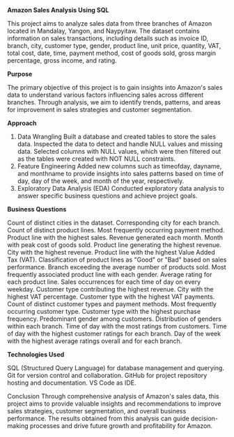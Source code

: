 **Amazon Sales Analysis Using SQL**

This project aims to analyze sales data from three branches of Amazon located in Mandalay, Yangon, and Naypyitaw. 
The dataset contains information on sales transactions, including details such as invoice ID, branch, city, customer type, gender, product line, 
unit price, quantity, VAT, total cost, date, time, payment method, cost of goods sold, gross margin percentage, gross income, and rating.

**Purpose**

The primary objective of this project is to gain insights into Amazon's sales data to understand various factors influencing sales across different branches. 
Through analysis, we aim to identify trends, patterns, and areas for improvement in sales strategies and customer segmentation.

**Approach**

1. Data Wrangling
Built a database and created tables to store the sales data.
Inspected the data to detect and handle NULL values and missing data.
Selected columns with NULL values, which were then filtered out as the tables were created with NOT NULL constraints.
2. Feature Engineering
Added new columns such as timeofday, dayname, and monthname to provide insights into sales patterns based on time of day, day of the week, and month of the year, respectively.
3. Exploratory Data Analysis (EDA)
Conducted exploratory data analysis to answer specific business questions and achieve project goals.

**Business Questions**

Count of distinct cities in the dataset.
Corresponding city for each branch.
Count of distinct product lines.
Most frequently occurring payment method.
Product line with the highest sales.
Revenue generated each month.
Month with peak cost of goods sold.
Product line generating the highest revenue.
City with the highest revenue.
Product line with the highest Value Added Tax (VAT).
Classification of product lines as "Good" or "Bad" based on sales performance.
Branch exceeding the average number of products sold.
Most frequently associated product line with each gender.
Average rating for each product line.
Sales occurrences for each time of day on every weekday.
Customer type contributing the highest revenue.
City with the highest VAT percentage.
Customer type with the highest VAT payments.
Count of distinct customer types and payment methods.
Most frequently occurring customer type.
Customer type with the highest purchase frequency.
Predominant gender among customers.
Distribution of genders within each branch.
Time of day with the most ratings from customers.
Time of day with the highest customer ratings for each branch.
Day of the week with the highest average ratings overall and for each branch.

**Technologies Used**

SQL (Structured Query Language) for database management and querying.
Git for version control and collaboration.
GitHub for project repository hosting and documentation.
VS Code as IDE.

Conclusion
Through comprehensive analysis of Amazon's sales data, this project aims to provide valuable insights and recommendations to improve sales strategies, customer segmentation, and overall business performance. 
The results obtained from this analysis can guide decision-making processes and drive future growth and profitability for Amazon.
